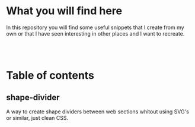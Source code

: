 
# What you will find here 
In this repository you will find some useful snippets that I create from my own or that I have seen interesting in other places and I want to recreate.

<br>
<br>

# Table of contents

## shape-divider
A way to create shape dividers between web sections whitout using SVG's or similar, just clean CSS. 